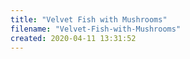 ```yaml
---
title: "Velvet Fish with Mushrooms"
filename: "Velvet-Fish-with-Mushrooms"
created: 2020-04-11 13:31:52
---
```


